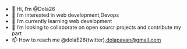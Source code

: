 - 👋 Hi, I’m @Dola26
- 👀 I’m interested in web development,Devops
- 🌱 I’m currently learning web development
- 💞️ I’m looking to collaborate on open sourcr projects and contribute my part
- 📫 How to reach me @dolaE26(twitter),dolapavan@gmail.com


<!---
Dola26/Dola26 is a ✨ special ✨ repository because its `README.md` (this file) appears on your GitHub profile.
You can click the Preview link to take a look at your changes.
--->
